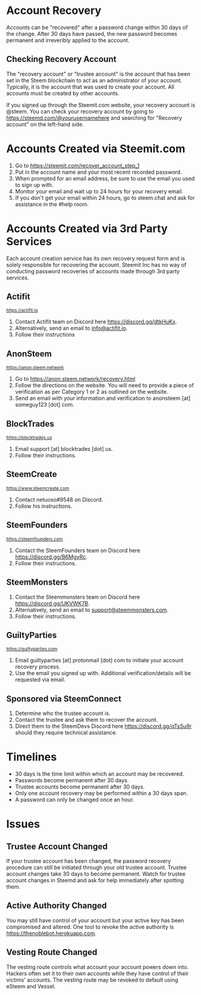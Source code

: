# Account Recovery

Accounts can be "recovered" after a password change within 30 days of the change. After 30 days have passed, the new password becomes permanent and irreveribly applied to the account.

## Checking Recovery Account

The "recovery account" or "trustee account" is the account that has been set in the Steem blockchain to act as an administrator of your account. Typically, it is the account that was used to create your account. All accounts must be created by other accounts. 

If you signed up through the Steemit.com website, your recovery account is @steem. You can check your recovery account by going to https://steemd.com/@yourusernamehere and searching for "Recovery account" on the left-hand side.

# Accounts Created via Steemit.com

1. Go to https://steemit.com/recover_account_step_1
2. Put in the account name and your most recent recorded password.
3. When prompted for an email address, be sure to use the email you used to sign up with.
4. Monitor your email and wait up to 24 hours for your recovery email.
5. If you don't get your email within 24 hours, go to steem.chat and ask for assistance in the #help room.

# Accounts Created via 3rd Party Services

Each account creation service has its own recovery request form and is solely responsible for recovering the account. Steemit Inc has no way of conducting password recoveries of accounts made through 3rd party services.

## Actifit
<sup>https://actifit.io</sup>
1. Contact Actifit team on Discord here https://discord.gg/dtkHuKx.
2. Alternatively, send an email to info@actifit.io.
3. Follow their instructions

## AnonSteem
<sup>https://anon.steem.network</sup>
1. Go to https://anon.steem.network/recovery.html
2. Follow the directions on the website. You will need to provide a piece of verification as per Category 1 or 2 as outlined on the website.
3. Send an email with your information and verification to anonsteem [at] someguy123 [dot] com.

## BlockTrades
<sup>https://blocktrades.us</sup>
1. Email support [at] blocktrades [dot] us.
2. Follow their instructions.

## SteemCreate
<sup>https://www.steemcreate.com</sup>
1. Contact netuoso#9548 on Discord.
2. Follow his instructions.

## SteemFounders
<sup>https://steemfounders.com</sup>
1. Contact the SteemFounders team on Discord here https://discord.gg/B6MgyRc. 
2. Follow their instructions.

## SteemMonsters
<sup></sup>
1. Contact the Steemmonsters team on Discord here https://discord.gg/UKVWK7B.
2. Alternatively, send an email to support@steemmonsters.com.
3. Follow their instructions.

## GuiltyParties
<sup>https://guiltyparties.com</sup>
1. Email guiltyparties [at] protonmail [dot] com to initiate your account recovery process. 
2. Use the email you signed up with. Additional verification/details will be requested via email. 

## Sponsored via SteemConnect

1. Determine who the trustee account is.
2. Contact the trustee and ask them to recover the account.
3. Direct them to the SteemDevs Discord here https://discord.gg/qTsSu9r should they require technical assistance.

# Timelines
- 30 days is the time limit within which an account may be recovered.
- Passwords become permanent after 30 days.
- Trustee accounts become permanent after 30 days.
- Only one account recovery may be performed within a 30 days span.
- A password can only be changed once an hour.

# Issues

## Trustee Account Changed

If your trustee account has been changed, the password recovery procedure can still be initiated through your old trustee account. Trustee account changes take 30 days to become permanent. Watch for trustee account changes in Steemd and ask for help immediately after spotting them.

## Active Authority Changed

You may still have control of your account but your active key has been compromised and altered. One tool to revoke the active authority is https://thenoblebot.herokuapp.com.

## Vesting Route Changed

The vesting route controls what account your account powers down into. Hackers often set it to their own accounts while they have control of their victims' accounts. The vesting route may be revoked to default using eSteem and Vessel.

